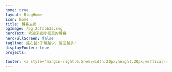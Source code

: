 ```yaml
---
home: true
layout: BlogHome
icon: home
title: 博客主页
bgImage: /bg.2cfdbb33.svg
heroText: 欢迎来到小松鼠的博客
heroFullScreen: false
tagline: 座右铭:了解越少，偏见越多！
displayFooter: true
projects:

footer: <a style='margin-right:0.5rem;width:20px;height:20px;vertical-align:middle;' href='http://www.beian.miit.gov.cn/'>渝ICP备19002727号-2</a><img style='margin-right:0.5rem;width:20px;height:20px;vertical-align:middle;' src='https://img.alicdn.com/tfs/TB1..50QpXXXXX7XpXXXXXXXXXX-40-40.png'><a style='margin-right:0.5rem;width:20px;height:20px;vertical-align:middle;' href='www.beian.gov.cn/portal/registerSystemInfo?recordcode=50022802000392'>渝公网安备 50022802000392号</a>
---
```


<script setup lang="ts">
import { SpeedInsights } from '@vercel/speed-insights/vue';
</script>
 
<template>
  <SpeedInsights />
</template>